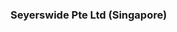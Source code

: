 ### Seyerswide Pte Ltd (Singapore)

<!--
**samuelctrlalt/samuelctrlalt** is a ✨ _special_ ✨ repository because its `README.md` (this file) appears on your GitHub profile.

Here are some ideas to get you started:

- 🔭 I’m currently working on ...
- 🌱 I’m currently learning ...
- 👯 I’m looking to collaborate on ...
- 💬 Ask me about power supply, batteries, 
- 📫 How to reach me: samuel@seyerswide.com 

-->
